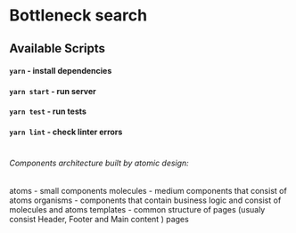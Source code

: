 # Bottleneck search

## Available Scripts

#### `yarn` - install dependencies

#### `yarn start` - run server

#### `yarn test` - run tests

#### `yarn lint` - check linter errors

#

###### Components architecture built by atomic design:
atoms - small components
molecules - medium components that consist of atoms
organisms - components that contain business logic and consist of molecules and atoms
templates - common structure of pages (usualy consist Header, Footer and Main content )
pages
